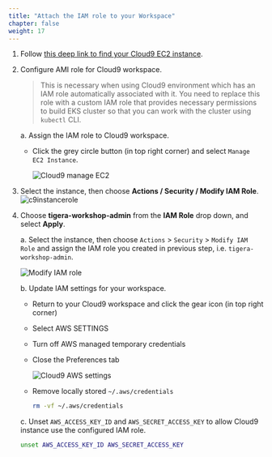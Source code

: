 ```yaml
---
title: "Attach the IAM role to your Workspace"
chapter: false
weight: 17
---
```


1. Follow [this deep link to find your Cloud9 EC2 instance](https://console.aws.amazon.com/ec2/v2/home?#Instances:tag:Name=aws-cloud9-.*workshop.*;sort=desc:launchTime).


4. Configure AMI role for Cloud9 workspace.

    >This is necessary when using Cloud9 environment which has an IAM role automatically associated with it. You need to replace this role with a custom IAM role that provides necessary permissions to build EKS cluster so that you can work with the cluster using `kubectl` CLI.

    

    a. Assign the IAM role to Cloud9 workspace.

    - Click the grey circle button (in top right corner) and select `Manage EC2 Instance`.

        ![Cloud9 manage EC2](../images/cloud9-manage-ec2.png)
1. Select the instance, then choose **Actions / Security / Modify IAM Role**.
![c9instancerole](/images/attach-role2.png)

1. Choose **tigera-workshop-admin** from the **IAM Role** drop down, and select **Apply**.

    a. Select the instance, then choose `Actions` > `Security` > `Modify IAM Role` and assign the IAM role you created in previous step, i.e. `tigera-workshop-admin`.

    ![Modify IAM role](../images/modify-iam-role.png)

    b. Update IAM settings for your workspace.

    - Return to your Cloud9 workspace and click the gear icon (in top right corner)
    - Select AWS SETTINGS
    - Turn off AWS managed temporary credentials
    - Close the Preferences tab

        ![Cloud9 AWS settings](../images/c9disableiam.png)

    - Remove locally stored `~/.aws/credentials`

        ```bash
        rm -vf ~/.aws/credentials
        ```

    c. Unset `AWS_ACCESS_KEY_ID` and `AWS_SECRET_ACCESS_KEY` to allow Cloud9 instance use the configured IAM role.

    ```bash
    unset AWS_ACCESS_KEY_ID AWS_SECRET_ACCESS_KEY
    ```
